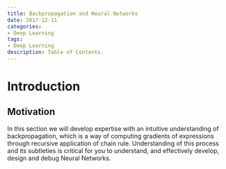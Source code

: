 ```yaml
---
title: Backpropagation and Neural Networks
date: 2017-12-11
categories:
- Deep Learning
tags: 
- Deep Learning
description: Table of Contents.
---
```

# Introduction
## Motivation
In this section we will develop expertise with an intuitive understanding of backpropagation, which is a way of computing gradients of expressions through recursive application of chain rule. Understanding of this process and its subtleties is critical for you to understand, and effectively develop, design and debug Neural Networks.